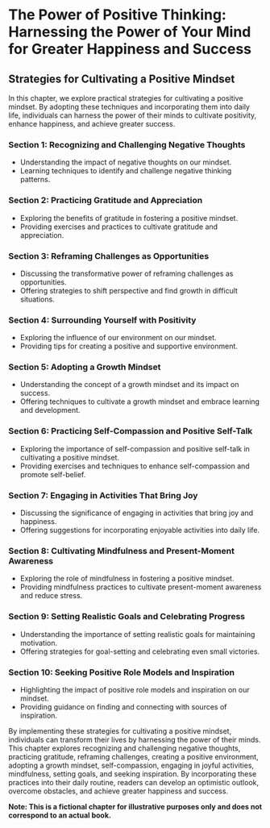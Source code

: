 The Power of Positive Thinking: Harnessing the Power of Your Mind for Greater Happiness and Success
===================================================================================================

Strategies for Cultivating a Positive Mindset
--------------------------------------------------------

In this chapter, we explore practical strategies for cultivating a positive mindset. By adopting these techniques and incorporating them into daily life, individuals can harness the power of their minds to cultivate positivity, enhance happiness, and achieve greater success.

### Section 1: Recognizing and Challenging Negative Thoughts

* Understanding the impact of negative thoughts on our mindset.
* Learning techniques to identify and challenge negative thinking patterns.

### Section 2: Practicing Gratitude and Appreciation

* Exploring the benefits of gratitude in fostering a positive mindset.
* Providing exercises and practices to cultivate gratitude and appreciation.

### Section 3: Reframing Challenges as Opportunities

* Discussing the transformative power of reframing challenges as opportunities.
* Offering strategies to shift perspective and find growth in difficult situations.

### Section 4: Surrounding Yourself with Positivity

* Exploring the influence of our environment on our mindset.
* Providing tips for creating a positive and supportive environment.

### Section 5: Adopting a Growth Mindset

* Understanding the concept of a growth mindset and its impact on success.
* Offering techniques to cultivate a growth mindset and embrace learning and development.

### Section 6: Practicing Self-Compassion and Positive Self-Talk

* Exploring the importance of self-compassion and positive self-talk in cultivating a positive mindset.
* Providing exercises and techniques to enhance self-compassion and promote self-belief.

### Section 7: Engaging in Activities That Bring Joy

* Discussing the significance of engaging in activities that bring joy and happiness.
* Offering suggestions for incorporating enjoyable activities into daily life.

### Section 8: Cultivating Mindfulness and Present-Moment Awareness

* Exploring the role of mindfulness in fostering a positive mindset.
* Providing mindfulness practices to cultivate present-moment awareness and reduce stress.

### Section 9: Setting Realistic Goals and Celebrating Progress

* Understanding the importance of setting realistic goals for maintaining motivation.
* Offering strategies for goal-setting and celebrating even small victories.

### Section 10: Seeking Positive Role Models and Inspiration

* Highlighting the impact of positive role models and inspiration on our mindset.
* Providing guidance on finding and connecting with sources of inspiration.

By implementing these strategies for cultivating a positive mindset, individuals can transform their lives by harnessing the power of their minds. This chapter explores recognizing and challenging negative thoughts, practicing gratitude, reframing challenges, creating a positive environment, adopting a growth mindset, self-compassion, engaging in joyful activities, mindfulness, setting goals, and seeking inspiration. By incorporating these practices into their daily routine, readers can develop an optimistic outlook, overcome obstacles, and achieve greater happiness and success.

**Note: This is a fictional chapter for illustrative purposes only and does not correspond to an actual book.**
